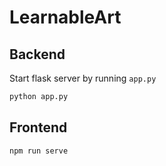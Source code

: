 # LearnableArt  

## Backend  
Start flask server by running `app.py`  
```bash
python app.py
```  

## Frontend  
```bash
npm run serve
```